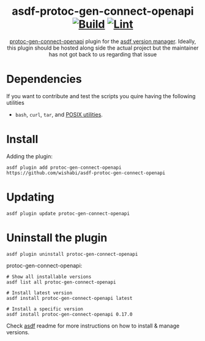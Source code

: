 <div align="center">

# asdf-protoc-gen-connect-openapi [![Build](https://github.com/eduardopoleoflipp/asdf-protoc-gen-connect-openapi/actions/workflows/build.yml/badge.svg)](https://github.com/eduardopoleoflipp/asdf-protoc-gen-connect-openapi/actions/workflows/build.yml) [![Lint](https://github.com/eduardopoleoflipp/asdf-protoc-gen-connect-openapi/actions/workflows/lint.yml/badge.svg)](https://github.com/eduardopoleoflipp/asdf-protoc-gen-connect-openapi/actions/workflows/lint.yml)

[protoc-gen-connect-openapi](https://github.com/sudorandom/protoc-gen-connect-openapi) plugin for the [asdf version manager](https://asdf-vm.com). Ideally, this plugin should be hosted along side the actual project but the maintainer has not got back to us regarding that issue

</div>

# Dependencies

If you want to contribute and test the scripts you quire having the following utilities

- `bash`, `curl`, `tar`, and [POSIX utilities](https://pubs.opengroup.org/onlinepubs/9699919799/idx/utilities.html).

# Install

Adding the plugin:

```shell
asdf plugin add protoc-gen-connect-openapi https://github.com/wishabi/asdf-protoc-gen-connect-openapi
```

# Updating

```shell
asdf plugin update protoc-gen-connect-openapi 
```

# Uninstall the plugin

```shell
asdf plugin uninstall protoc-gen-connect-openapi 
```

protoc-gen-connect-openapi:

```shell
# Show all installable versions
asdf list all protoc-gen-connect-openapi

# Install latest version
asdf install protoc-gen-connect-openapi latest

# Install a specific version
asdf install protoc-gen-connect-openapi 0.17.0
```

Check [asdf](https://github.com/asdf-vm/asdf) readme for more instructions on how to
install & manage versions.
